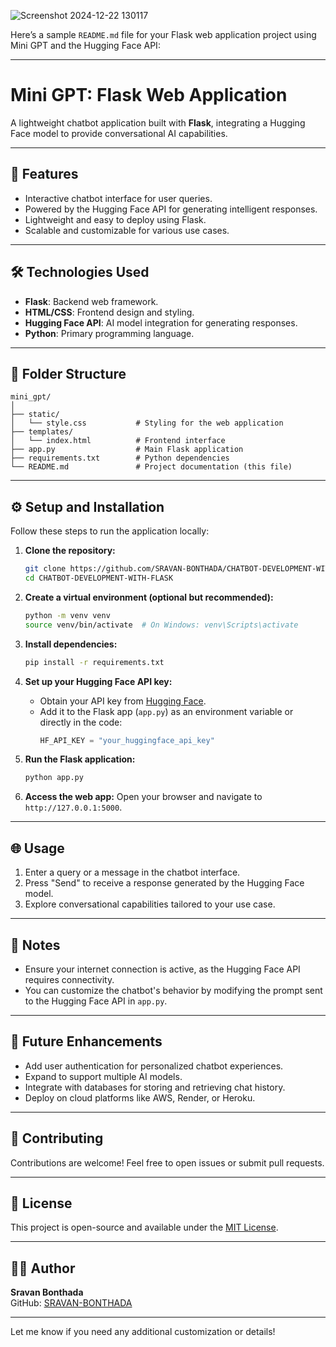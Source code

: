 ![Screenshot 2024-12-22 130117](https://github.com/user-attachments/assets/ec73859e-086c-4ef1-af46-9406fbb489c2)

Here’s a sample `README.md` file for your Flask web application project using Mini GPT and the Hugging Face API:

---

# Mini GPT: Flask Web Application

A lightweight chatbot application built with **Flask**, integrating a Hugging Face model to provide conversational AI capabilities.

---

## 🚀 Features

- Interactive chatbot interface for user queries.
- Powered by the Hugging Face API for generating intelligent responses.
- Lightweight and easy to deploy using Flask.
- Scalable and customizable for various use cases.

---

## 🛠️ Technologies Used

- **Flask**: Backend web framework.
- **HTML/CSS**: Frontend design and styling.
- **Hugging Face API**: AI model integration for generating responses.
- **Python**: Primary programming language.

---

## 📁 Folder Structure

```plaintext
mini_gpt/
│
├── static/
│   └── style.css           # Styling for the web application
├── templates/
│   └── index.html          # Frontend interface
├── app.py                  # Main Flask application
├── requirements.txt        # Python dependencies
└── README.md               # Project documentation (this file)
```

---

## ⚙️ Setup and Installation

Follow these steps to run the application locally:

1. **Clone the repository:**
   ```bash
   git clone https://github.com/SRAVAN-BONTHADA/CHATBOT-DEVELOPMENT-WITH-FLASK.git
   cd CHATBOT-DEVELOPMENT-WITH-FLASK
   ```

2. **Create a virtual environment (optional but recommended):**
   ```bash
   python -m venv venv
   source venv/bin/activate  # On Windows: venv\Scripts\activate
   ```

3. **Install dependencies:**
   ```bash
   pip install -r requirements.txt
   ```

4. **Set up your Hugging Face API key:**
   - Obtain your API key from [Hugging Face](https://huggingface.co/settings/tokens).
   - Add it to the Flask app (`app.py`) as an environment variable or directly in the code:
     ```python
     HF_API_KEY = "your_huggingface_api_key"
     ```

5. **Run the Flask application:**
   ```bash
   python app.py
   ```

6. **Access the web app:**
   Open your browser and navigate to `http://127.0.0.1:5000`.

---

## 🌐 Usage

1. Enter a query or a message in the chatbot interface.
2. Press "Send" to receive a response generated by the Hugging Face model.
3. Explore conversational capabilities tailored to your use case.

---

## 📝 Notes

- Ensure your internet connection is active, as the Hugging Face API requires connectivity.
- You can customize the chatbot's behavior by modifying the prompt sent to the Hugging Face API in `app.py`.

---

## 🎯 Future Enhancements

- Add user authentication for personalized chatbot experiences.
- Expand to support multiple AI models.
- Integrate with databases for storing and retrieving chat history.
- Deploy on cloud platforms like AWS, Render, or Heroku.

---

## 🤝 Contributing

Contributions are welcome! Feel free to open issues or submit pull requests.

---

## 📜 License

This project is open-source and available under the [MIT License](LICENSE).

---

## 👨‍💻 Author

**Sravan Bonthada**  
GitHub: [SRAVAN-BONTHADA](https://github.com/SRAVAN-BONTHADA)

---

Let me know if you need any additional customization or details!
